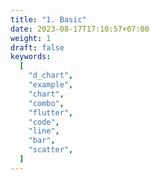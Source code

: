 ```yaml
---
title: "1. Basic"
date: 2023-08-17T17:10:57+07:00
weight: 1
draft: false
keywords:
  [
    "d_chart",
    "example",
    "chart",
    "combo",
    "flutter",
    "code",
    "line",
    "bar",
    "scatter",
  ]
---
```

